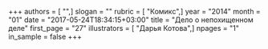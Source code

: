 +++
authors = [ "",]
slogan = ""
rubric = [ "Комикс",]
year = "2014"
month = "01"
date = "2017-05-24T18:34:15+03:00"
title = "Дело о непохищенном деле"
first_page = "27"
illustrators = [ "Дарья Котова",]
npages = "1"
in_sample = false
+++
